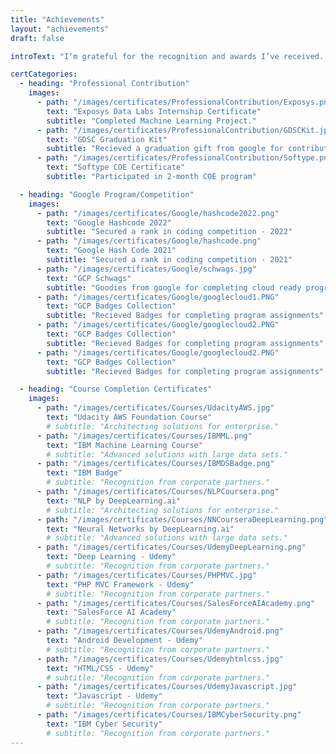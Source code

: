 ```yaml
---
title: "Achievements"
layout: "achievements"
draft: false

introText: "I’m grateful for the recognition and awards I’ve received. Below are some of my certificates and achievements."

certCategories:
  - heading: "Professional Contribution"
    images:
      - path: "/images/certificates/ProfessionalContribution/Exposys.png"
        text: "Exposys Data Labs Internship Certificate"
        subtitle: "Completed Machine Learning Project."
      - path: "/images/certificates/ProfessionalContribution/GDSCKit.jpeg"
        text: "GDSC Graduation Kit"
        subtitle: "Recieved a graduation gift from google for contribution in GDSC"
      - path: "/images/certificates/ProfessionalContribution/Softype.png"
        text: "Softype COE Certificate"
        subtitle: "Participated in 2-month COE program"

  - heading: "Google Program/Competition"
    images:
      - path: "/images/certificates/Google/hashcode2022.png"
        text: "Google Hashcode 2022"
        subtitle: "Secured a rank in coding competition - 2022"
      - path: "/images/certificates/Google/hashcode.png"
        text: "Google Hash Code 2021"
        subtitle: "Secured a rank in coding competition - 2021"
      - path: "/images/certificates/Google/schwags.jpg"
        text: "GCP Schwags"
        subtitle: "Goodies from google for completing cloud ready program"
      - path: "/images/certificates/Google/googlecloud1.PNG"
        text: "GCP Badges Collection"
        subtitle: "Recieved Badges for completing program assignments"
      - path: "/images/certificates/Google/googlecloud2.PNG"
        text: "GCP Badges Collection"
        subtitle: "Recieved Badges for completing program assignments"
      - path: "/images/certificates/Google/googlecloud2.PNG"
        text: "GCP Badges Collection"
        subtitle: "Recieved Badges for completing program assignments"

  - heading: "Course Completion Certificates"
    images:
      - path: "/images/certificates/Courses/UdacityAWS.jpg"
        text: "Udacity AWS Foundation Course"
        # subtitle: "Architecting solutions for enterprise."
      - path: "/images/certificates/Courses/IBMML.png"
        text: "IBM Machine Learning Course"
        # subtitle: "Advanced solutions with large data sets."
      - path: "/images/certificates/Courses/IBMDSBadge.png"
        text: "IBM Badge"
        # subtitle: "Recognition from corporate partners."
      - path: "/images/certificates/Courses/NLPCoursera.png"
        text: "NLP by DeepLearning.ai"
        # subtitle: "Architecting solutions for enterprise."
      - path: "/images/certificates/Courses/NNCourseraDeepLearning.png"
        text: "Neural Networks by DeepLearning.ai"
        # subtitle: "Advanced solutions with large data sets."
      - path: "/images/certificates/Courses/UdemyDeepLearning.png"
        text: "Deep Learning - Udemy" 
        # subtitle: "Recognition from corporate partners." 
      - path: "/images/certificates/Courses/PHPMVC.jpg"
        text: "PHP MVC Framework - Udemy"
        # subtitle: "Recognition from corporate partners."
      - path: "/images/certificates/Courses/SalesForceAIAcademy.png"
        text: "SalesForce AI Academy"
        # subtitle: "Recognition from corporate partners."
      - path: "/images/certificates/Courses/UdemyAndroid.png"
        text: "Android Development - Udemy"
        # subtitle: "Recognition from corporate partners."
      - path: "/images/certificates/Courses/Udemyhtmlcss.jpg"
        text: "HTML/CSS - Udemy"
        # subtitle: "Recognition from corporate partners."
      - path: "/images/certificates/Courses/UdemyJavascript.jpg"
        text: "Javascript - Udemy"
        # subtitle: "Recognition from corporate partners."
      - path: "/images/certificates/Courses/IBMCyberSecurity.png"
        text: "IBM Cyber Security"
        # subtitle: "Recognition from corporate partners."
---
```

